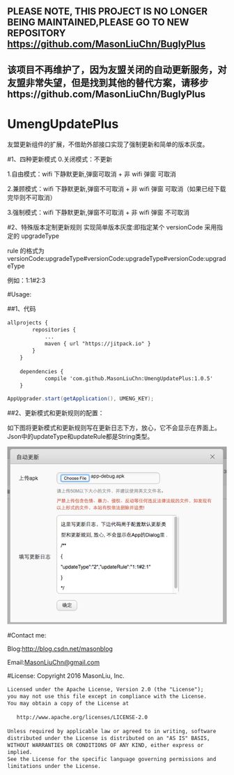 ## PLEASE NOTE, THIS PROJECT IS NO LONGER BEING MAINTAINED,PLEASE GO TO NEW REPOSITORY  https://github.com/MasonLiuChn/BuglyPlus

## 该项目不再维护了，因为友盟关闭的自动更新服务，对友盟非常失望，但是找到其他的替代方案，请移步https://github.com/MasonLiuChn/BuglyPlus

# UmengUpdatePlus

友盟更新组件的扩展，不借助外部接口实现了强制更新和简单的版本灰度。


#1、四种更新模式
0.关闭模式：不更新

1.自由模式：wifi 下静默更新,弹窗可取消  +   非 wifi 弹窗 可取消

2.兼顾模式：wifi 下静默更新,弹窗不可取消 +   非 wifi 弹窗 可取消（如果已经下载完毕则不可取消）

3.强制模式：wifi 下静默更新,弹窗不可取消 +   非 wifi 弹窗 不可取消

#2、特殊版本定制更新规则
实现简单版本灰度:即指定某个 versionCode 采用指定的 upgradeType

rule 的格式为versionCode:upgradeType#versionCode:upgradeType#versionCode:upgradeType

例如：1:1#2:3

#Usage: 

##1、代码
```goovy
allprojects {
		repositories {
			...
			maven { url "https://jitpack.io" }
		}
	}
	
	dependencies {
	        compile 'com.github.MasonLiuChn:UmengUpdatePlus:1.0.5'
	}
```
```java
AppUpgrader.start(getApplication(), UMENG_KEY);
```
##2、更新模式和更新规则的配置：

如下图将更新模式和更新规则写在更新日志下方，放心，它不会显示在界面上。Json中的updateType和updateRule都是String类型。

<img src="https://github.com/MasonLiuChn/UmengUpdatePlus/raw/master/app/doc/1.png"/>



#Contact me:

Blog:http://blog.csdn.net/masonblog

Email:MasonLiuChn@gmail.com

#License:
    Copyright 2016 MasonLiu, Inc.

    Licensed under the Apache License, Version 2.0 (the "License");
    you may not use this file except in compliance with the License.
    You may obtain a copy of the License at

       http://www.apache.org/licenses/LICENSE-2.0

    Unless required by applicable law or agreed to in writing, software
    distributed under the License is distributed on an "AS IS" BASIS,
    WITHOUT WARRANTIES OR CONDITIONS OF ANY KIND, either express or implied.
    See the License for the specific language governing permissions and
    limitations under the License.


